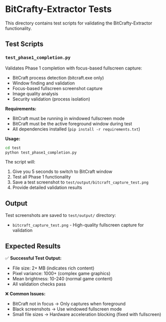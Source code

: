 # BitCrafty-Extractor Tests

This directory contains test scripts for validating the BitCrafty-Extractor functionality.

## Test Scripts

### `test_phase1_completion.py`
Validates Phase 1 completion with focus-based fullscreen capture:
- BitCraft process detection (bitcraft.exe only)
- Window finding and validation
- Focus-based fullscreen screenshot capture
- Image quality analysis
- Security validation (process isolation)

**Requirements:**
- BitCraft must be running in windowed fullscreen mode
- BitCraft must be the active foreground window during test
- All dependencies installed (`pip install -r requirements.txt`)

**Usage:**
```bash
cd test
python test_phase1_completion.py
```

The script will:
1. Give you 5 seconds to switch to BitCraft window
2. Test all Phase 1 functionality
3. Save a test screenshot to `test/output/bitcraft_capture_test.png`
4. Provide detailed validation results

## Output

Test screenshots are saved to `test/output/` directory:
- `bitcraft_capture_test.png` - High-quality fullscreen capture for validation

## Expected Results

✅ **Successful Test Output:**
- File size: 2+ MB (indicates rich content)
- Pixel variance: 1000+ (complex game graphics)
- Mean brightness: 10-240 (normal game content)
- All validation checks pass

❌ **Common Issues:**
- BitCraft not in focus → Only captures when foreground
- Black screenshots → Use windowed fullscreen mode
- Small file sizes → Hardware acceleration blocking (fixed with fullscreen)
